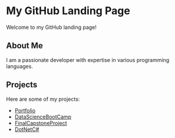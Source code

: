 
# My GitHub Landing Page

Welcome to my GitHub landing page!

## About Me

I am a passionate developer with expertise in various programming languages.

## Projects

Here are some of my projects:

- [Portfolio](https://github.com/SebastianGasior/sebastiangasior.github.io)
- [DataScienceBootCamp](https://github.com/SebastianGasior/Data-Science)
- [FinalCapstoneProject](https://github.com/SebastianGasior/finalCapstone)
- [DotNetC#](https://github.com/SebastianGasior/DotNetProjects)





